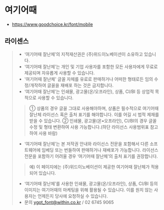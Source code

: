 # 여기어때

* https://www.goodchoice.kr/font/mobile

## 라이센스
>- ‘여기어때 잘난체’의 지적재산권은 (주)위드이노베이션이 소유하고 있습니다.
>- ‘여기어때 잘난체’는 개인 및 기업 사용자를 포함한 모든 사용자에게 무료로 제공되며    자유롭게 사용할 수 있습니다.
>- '여기어때 잘난체' 글꼴 자체를 유료로 판매하거나 어떠한 형태로든 임의 수정/개작하여    글꼴을 재배포 하는 것은 금지합니다.
>- ‘여기어때 잘난체’는 인쇄물, 광고물(온/오프라인), 상품,    CI/BI 등 상업적 목적으로 사용할 수 있습니다.
>> ① 상품의 경우 글꼴 그대로 사용해야하며, 상품은 필수적으로 여기어때 잘난체 라이선스 혹은 출처 표기를 해야합니다. 이를 어길 시 법적 제재를 받을 수 있습니다.
>> ② 인쇄물, 광고물(온•오프라인), CI/BI의 경우 글꼴 수정 및 형태 변환하여 사용 가능합니다.(하단 라이선스 사용범위표 참고하여 사용 바람)
>- ‘여기어때 잘난체’는 본 저작권 안내와 라이선스 전문을 포함해서 다른 소프트웨어에 임베딩      또는 번들하여 판매하거나 재배포가 가능합니다. 라이선스 전문을 포함하기 어려울 경우    ‘여기어때 잘난체’의 출처 표기를 권장합니다.
>> 예) 이 페이지에는 (주)위드이노베이션이 제공한 여기어때 잘난체가 적용되어 있습니다.
>- ‘여기어때 잘난체’를 사용한 인쇄물, 광고물(온/오프라인), 상품,    CI/BI 등의 이미지는 여기어때의     마케팅을 위해 활용될 수 있습니다. 이를 원치 않는 사용자는 언제든지 당사에 요청하실 수 있습니다. 
>- 문의 ygot_font@within.co.kr / 02 6745 9065
